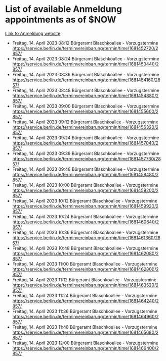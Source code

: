 # List of available Anmeldung appointments as of $NOW
[Link to Anmeldung website](https://service.berlin.de/terminvereinbarung/termin/tag.php?termin=1&anliegen[]=120686&dienstleisterlist=122210,122217,327316,122219,327312,122227,327314,122231,327346,122243,327348,122254,122252,329742,122260,329745,122262,329748,122271,327278,122273,327274,122277,327276,330436,122280,327294,122282,327290,122284,327292,122291,327270,122285,327266,122286,327264,122296,327268,150230,329760,122297,327286,122294,327284,122312,329763,122314,329775,122304,327330,122311,327334,122309,327332,317869,122281,327352,122279,329772,122283,122276,327324,122274,327326,122267,329766,122246,327318,122251,327320,122257,327322,122208,327298,122226,327300&herkunft=http%3A%2F%2Fservice.berlin.de%2Fdienstleistung%2F120686%2F)
- Freitag, 14. April 2023 08:12 Bürgeramt Blaschkoallee - Vorzugstermine https://service.berlin.de/terminvereinbarung/termin/time/1681452720/2857/
- Freitag, 14. April 2023 08:24 Bürgeramt Blaschkoallee - Vorzugstermine https://service.berlin.de/terminvereinbarung/termin/time/1681453440/2857/
- Freitag, 14. April 2023 08:36 Bürgeramt Blaschkoallee - Vorzugstermine https://service.berlin.de/terminvereinbarung/termin/time/1681454160/2857/
- Freitag, 14. April 2023 08:48 Bürgeramt Blaschkoallee - Vorzugstermine https://service.berlin.de/terminvereinbarung/termin/time/1681454880/2857/
- Freitag, 14. April 2023 09:00 Bürgeramt Blaschkoallee - Vorzugstermine https://service.berlin.de/terminvereinbarung/termin/time/1681455600/2857/
- Freitag, 14. April 2023 09:12 Bürgeramt Blaschkoallee - Vorzugstermine https://service.berlin.de/terminvereinbarung/termin/time/1681456320/2857/
- Freitag, 14. April 2023 09:24 Bürgeramt Blaschkoallee - Vorzugstermine https://service.berlin.de/terminvereinbarung/termin/time/1681457040/2857/
- Freitag, 14. April 2023 09:36 Bürgeramt Blaschkoallee - Vorzugstermine https://service.berlin.de/terminvereinbarung/termin/time/1681457760/2857/
- Freitag, 14. April 2023 09:48 Bürgeramt Blaschkoallee - Vorzugstermine https://service.berlin.de/terminvereinbarung/termin/time/1681458480/2857/
- Freitag, 14. April 2023 10:00 Bürgeramt Blaschkoallee - Vorzugstermine https://service.berlin.de/terminvereinbarung/termin/time/1681459200/2857/
- Freitag, 14. April 2023 10:12 Bürgeramt Blaschkoallee - Vorzugstermine https://service.berlin.de/terminvereinbarung/termin/time/1681459920/2857/
- Freitag, 14. April 2023 10:24 Bürgeramt Blaschkoallee - Vorzugstermine https://service.berlin.de/terminvereinbarung/termin/time/1681460640/2857/
- Freitag, 14. April 2023 10:36 Bürgeramt Blaschkoallee - Vorzugstermine https://service.berlin.de/terminvereinbarung/termin/time/1681461360/2857/
- Freitag, 14. April 2023 10:48 Bürgeramt Blaschkoallee - Vorzugstermine https://service.berlin.de/terminvereinbarung/termin/time/1681462080/2857/
- Freitag, 14. April 2023 11:00 Bürgeramt Blaschkoallee - Vorzugstermine https://service.berlin.de/terminvereinbarung/termin/time/1681462800/2857/
- Freitag, 14. April 2023 11:12 Bürgeramt Blaschkoallee - Vorzugstermine https://service.berlin.de/terminvereinbarung/termin/time/1681463520/2857/
- Freitag, 14. April 2023 11:24 Bürgeramt Blaschkoallee - Vorzugstermine https://service.berlin.de/terminvereinbarung/termin/time/1681464240/2857/
- Freitag, 14. April 2023 11:36 Bürgeramt Blaschkoallee - Vorzugstermine https://service.berlin.de/terminvereinbarung/termin/time/1681464960/2857/
- Freitag, 14. April 2023 11:48 Bürgeramt Blaschkoallee - Vorzugstermine https://service.berlin.de/terminvereinbarung/termin/time/1681465680/2857/
- Freitag, 14. April 2023 12:00 Bürgeramt Blaschkoallee - Vorzugstermine https://service.berlin.de/terminvereinbarung/termin/time/1681466400/2857/
